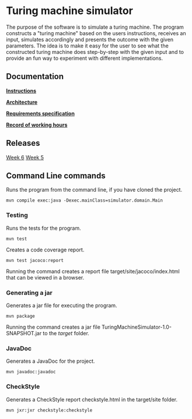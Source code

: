 # Turing machine simulator
The purpose of the software is to simulate a turing machine. The program constructs a "turing machine" based on the users instructions, receives an input, simulates accordingly and presents the outcome with the given parameters. The idea is to make it easy for the user to see what the constructed turing machine does step-by-step with the given input and to provide an fun way to experiment with different implementations.
## Documentation
[**Instructions**](https://github.com/pinjaw/ot-harjoitustyo/blob/master/Documentation/instructions.md)

[**Architecture**](https://github.com/pinjaw/ot-harjoitustyo/blob/master/Documentation/architecture.md)

[**Requirements specification**](https://github.com/pinjaw/ot-harjoitustyo/blob/master/Documentation/requirementsspecification.md)

[**Record of working hours**](https://github.com/pinjaw/ot-harjoitustyo/blob/master/Documentation/recordofworkinghours.md)
## Releases
[Week 6](https://github.com/pinjaw/ot-harjoitustyo/releases/tag/week6)
[Week 5](https://github.com/pinjaw/ot-harjoitustyo/releases/tag/week5)
## Command Line commands
Runs the program from the command line, if you have cloned the project.
```
mvn compile exec:java -Dexec.mainClass=simulator.domain.Main
```

### Testing
Runs the tests for the program.
```
mvn test
```
Creates a code coverage report.
```
mvn test jacoco:report
```
Running the command creates a report file target/site/jacoco/index.html that can be viewed in a browser.
### Generating a jar
Generates a jar file for executing the program.
```
mvn package
```
Running the command creates a jar file TuringMachineSimulator-1.0-SNAPSHOT.jar to the *target* folder.
### JavaDoc
Generates a JavaDoc for the project.
```
mvn javadoc:javadoc
```
### CheckStyle
Generates a CheckStyle report checkstyle.html in the target/site folder.
```
mvn jxr:jxr checkstyle:checkstyle
``` 
